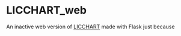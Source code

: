 # LICCHART_web
An inactive web version of [LICCHART](https://github.com/Stelvey/LICCHART) made with Flask just because

